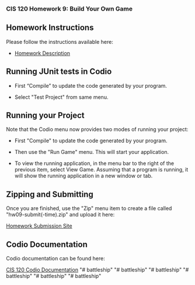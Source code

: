 ### CIS 120 Homework 9: Build Your Own Game

## Homework Instructions

Please follow the instructions available here:

*   [Homework Description](http://www.cis.upenn.edu/~cis120/current/hw/hw09)

## Running JUnit tests in Codio

*   First “Compile” to update the code generated by your program.

*   Select "Test Project" from same menu.

## Running your Project

Note that the Codio menu now provides two modes of running your project:

*   First "Compile" to update the code generated by your program.

*   Then use the "Run Game" menu. This will start your application.

*   To view the running application, in the menu bar to the right of the
    previous item, select View Game. Assuming that a program is running, it will
    show the running application in a new window or tab.

## Zipping and Submitting

Once you are finished, use the "Zip" menu item to create a file called
"hw09-submit(-time).zip" and upload it here:

[Homework Submission Site](https://www.gradescope.com/courses/223042)

## Codio Documentation

Codio documentation can be found here:

[CIS 120 Codio Documentation](https://www.seas.upenn.edu/~cis120/current/codio/)
"# battleship" 
"# battleship" 
"# battleship" 
"# battleship" 
"# battleship" 
"# battleship" 
